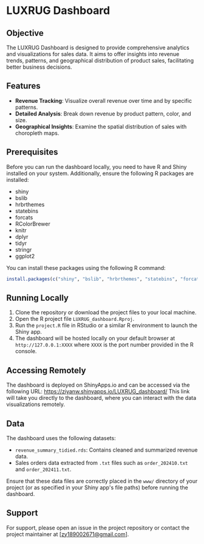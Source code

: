 
# LUXRUG Dashboard

## Objective
The LUXRUG Dashboard is designed to provide comprehensive analytics and visualizations for sales data. It aims to offer insights into revenue trends, patterns, and geographical distribution of product sales, facilitating better business decisions.

## Features
- **Revenue Tracking**: Visualize overall revenue over time and by specific patterns.
- **Detailed Analysis**: Break down revenue by product pattern, color, and size.
- **Geographical Insights**: Examine the spatial distribution of sales with choropleth maps.

## Prerequisites
Before you can run the dashboard locally, you need to have R and Shiny installed on your system. Additionally, ensure the following R packages are installed:
- shiny
- bslib
- hrbrthemes
- statebins
- forcats
- RColorBrewer
- knitr
- dplyr
- tidyr
- stringr
- ggplot2

You can install these packages using the following R command:
```r
install.packages(c("shiny", "bslib", "hrbrthemes", "statebins", "forcats", "RColorBrewer", "knitr", "dplyr", "tidyr", "stringr", "ggplot2"))
```

## Running Locally
1. Clone the repository or download the project files to your local machine.
2. Open the R project file `LUXRUG_dashboard.Rproj`.
3. Run the `project.R` file in RStudio or a similar R environment to launch the Shiny app.
4. The dashboard will be hosted locally on your default browser at `http://127.0.0.1:XXXX` where `XXXX` is the port number provided in the R console.

## Accessing Remotely
The dashboard is deployed on ShinyApps.io and can be accessed via the following URL: https://ziyanw.shinyapps.io/LUXRUG_dashboard/ This link will take you directly to the dashboard, where you can interact with the data visualizations remotely.

## Data
The dashboard uses the following datasets:
- `revenue_summary_tidied.rds`: Contains cleaned and summarized revenue data.
- Sales orders data extracted from `.txt` files such as `order_202410.txt` and `order_202411.txt`.

Ensure that these data files are correctly placed in the `www/` directory of your project (or as specified in your Shiny app's file paths) before running the dashboard.

## Support
For support, please open an issue in the project repository or contact the project maintainer at [zy189002671@gmail.com].